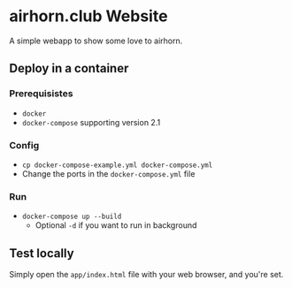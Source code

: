 # airhorn.club Website
A simple webapp to show some love to airhorn.

## Deploy in a container

### Prerequisistes
- `docker`
- `docker-compose` supporting version 2.1

### Config

- `cp docker-compose-example.yml docker-compose.yml`
- Change the ports in the `docker-compose.yml` file

### Run
- `docker-compose up --build`
  - Optional `-d` if you want to run in background

## Test locally

Simply open the `app/index.html` file with your web browser, and you're set.
